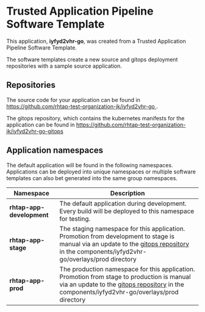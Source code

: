 # Trusted Application Pipeline Software Template

This application, **iyfyd2vhr-go**, was created from a Trusted Application Pipeline Software Template.

The software templates create a new source and gitops deployment repositories with a sample source application. 

## Repositories

The source code for your application can be found in [https://github.com/rhtap-test-organization-jk/iyfyd2vhr-go ](https://github.com/rhtap-test-organization-jk/iyfyd2vhr-go ).
 
The gitops repository, which contains the kubernetes manifests for the application can be found in 
[https://github.com/rhtap-test-organization-jk/iyfyd2vhr-go-gitops ](https://github.com/rhtap-test-organization-jk/iyfyd2vhr-go-gitops ) 

## Application namespaces 

The default application will be found in the following namespaces. Applications can be deployed into unique namespaces or multiple software templates can also bet generated into the same group namespaces.  

|  Namespace   |  Description   |  
| -------- | -------- |   
| **rhtap-app-development** | The default application during development. Every build will be deployed to this namespace for testing. | 
| **rhtap-app-stage** | The staging namespace for this application. Promotion from development to stage is manual via an update to the [gitops repository](https://github.com/rhtap-test-organization-jk/iyfyd2vhr-go-gitops ) in the components/iyfyd2vhr-go/overlays/prod directory |  
| **rhtap-app-prod** | The production namespace for this application. Promotion from stage to production is manual via an update to the [gitops repository](https://github.com/rhtap-test-organization-jk/iyfyd2vhr-go-gitops ) in the components/iyfyd2vhr-go/overlays/prod directory | 